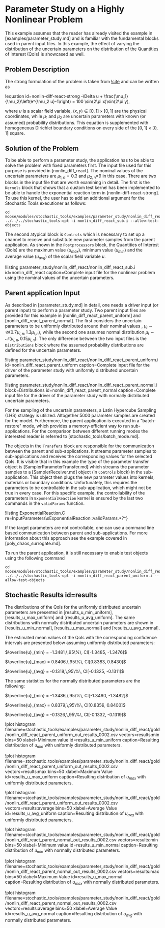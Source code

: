 # Parameter Study on a Highly Nonlinear Problem

This example assumes that the reader has already visited the example in [examples/parameter_study.md] and is familiar
with the fundamental blocks used in parent input files.
In this example, the effect of varying the distribution of the uncertain
parameters on the distribution of the Quantities of Interest (QoIs) is showcased as well.   

## Problem Description

The strong formulation of the problem is taken from [!cite](chaturantabut2010nonlinear) and can be written as

!equation id=nonlin-diff-react-strong
-\Delta u + \frac{\mu_1}{\mu_2}\left(e^{\mu_2 u}-1\right) = 100 \sin(2\pi x)\sin(2\pi y),

where $u$ is a scalar field variable, $(x,y)\in[0,1]\times[0,1]$ are the physical coordinates,
while $\mu_1$ and $\mu_2$ are uncertain parameters with known (or assumed) probability distributions.
This equation is supplemented with homogeneous Dirichlet boundary conditions on every side
of the $[0,1]\times[0,1]$ square.

## Solution of the Problem

To be able to perform a parameter study, the application has to be able to solve the
problem with fixed parameters first. The input file used for this purpose is provided in [nonlin_diff_react].
The nominal values of the uncertain parameters are $\mu_{1,n}=0.3$ and $\mu_{2,n}$=9 in this case.
There are two blocks in the input file that are worth examining in detail.
The first is the `Kernels` block that shows that a custom test kernel has been implemented to be
able to handle the exponential reaction term in [nonlin-diff-react-strong].  
To use this kernel, the user has to add an additional argument for the
Stochastic Tools executioner as follows:

```
cd moose/modules/stochastic_tools/examples/parameter_study/nonlin_diff_react
../../../stochastic_tools-opt -i nonlin_diff_react_sub.i --allow-test-objects
```

The second atypical block is `Controls` which is necessary to set up a channel
to receive and substitute new parameter samples from the parent application.
As shown in the `Postprocessors` block, the Quantities of Interest (QoIs) are the
maximum value ($u_{max}$), minimum value ($u_{min}$) and the average value ($u_{avg}$)
of the scalar field variable $u$.

!listing parameter_study/nonlin_diff_react/nonlin_diff_react_sub.i id=nonlin_diff_react
         caption=Complete input file for the nonlinear problem using the nominal values of the uncertain parameters.

## Parent application Input

As described in [parameter_study.md] in detail, one needs a driver input (or parent input)
to perform a parameter study.
Two parent input files are provided for this example in [nonlin_diff_react_parent_uniform]
and [nonlin_diff_react_parent_normal]. The first considers the uncertain parameters to be
uniformly distributed around their nominal values
, $\mu_i\sim\mathcal{U} (0.7\mu_{i,n},1.3\mu_{i,n})$, while the second one assumes normal
distribution $\mu_i\sim\mathcal{N} (\mu_{i,n},0.15\mu_{i,n})$.
The only difference between the two input files is the `Distributions` block where the
assumed probability distributions are defined for the uncertain parameters.

!listing parameter_study/nonlin_diff_react/nonlin_diff_react_parent_uniform.i id=nonlin_diff_react_parent_uniform
         caption=Complete input file for the driver of the parameter study with uniformly distributed uncertain parameters.

!listing parameter_study/nonlin_diff_react/nonlin_diff_react_parent_normal.i block=Distributions id=nonlin_diff_react_parent_normal
         caption=Complete input file for the driver of the parameter study with normally distributed uncertain parameters.

For the sampling of the uncertain parameters, a Latin Hypercube Sampling (LHS) strategy is utilized.
Altogether 5000 parameter samples are created for the model.
Furthermore, the parent application is executed in a "batch-restore" mode, which provides a memory-efficient
way to run sub-applications. For the comparison between different running modes
the interested reader is referred to [stochastic_tools/batch_mode.md].

The objects in the `Transfers` block are responsible for the communication between the
parent and sub-applications. It streams parameter samples to sub-applications and
receives the corresponding values for the selected QoIs.
It is visible that in this example the type of the parameter transfer object is
[SamplerParameterTransfer.md] which streams the parameter samples to a [SamplerReceiver.md]
object (in `Controls` block) in the sub-application. This object then plugs the
new parameter values into kernels, materials or boundary conditions.
Unfortunately, this requires the parameters to be controllable in the sub-application,
which might not be true in every case.
For this specific example, the controllability of the parameters in `ExponentialReaction` kernel
is ensured by the last two commands in the `validParams` function.

!listing ExponentialReaction.C re=InputParameters\sExponentialReaction::validParams.*?^}

If the target parameters are not controllable, one can use a command line based communication
between parent and sub-applications. For more information about this approach see the example
covered in [poly_chaos_surrogate.md].

To run the parent application, it is still necessary to enable test objects using the following
command

```
cd moose/modules/stochastic_tools/examples/parameter_study/nonlin_diff_react
../../../stochastic_tools-opt -i nonlin_diff_react_parent_uniform.i --allow-test-objects
```


## Stochastic Results id=results

The distributions of the QoIs for the uniformly distributed uncertain parameters are
presented in [results_u_min_uniform], [results_u_max_uniform] and [results_u_avg_uniform].
The same distributions with normally distributed uncertain parameters are shown in
[results_u_min_normal], [results_u_max_normal] and [results_u_avg_normal].

The estimated mean values of the QoIs with the corresponding confidence intervals
are presented below assuming uniformly distributed parameters:

$\overline{u}_{min} = -1.3481,\,95\%\, CI[-1.3485, -1.3476]$

$\overline{u}_{max} = 0.8406,\,95\%\, CI[0.8383, 0.8430]$

$\overline{u}_{avg} = -0.1318,\,95\%\, CI[-0.1325, -0.1311]$

The same statistics for the normally distributed parameters are the following:

$\overline{u}_{min} = -1.3486,\,95\%\, CI[-1.3490, -1.3482]$

$\overline{u}_{max} = 0.8379,\,95\%\, CI[0.8359, 0.8400]$

$\overline{u}_{avg} = -0.1326,\,95\%\, CI[-0.1332, -0.1319]$

!plot histogram filename=stochastic_tools/examples/parameter_study/nonlin_diff_react/gold/nonlin_diff_react_parent_uniform_out_results_0002.csv
                vectors=results:min
                bins=50
                xlabel=Minimum value
                id=results_u_min_uniform
                caption=Resulting distribution of $u_{min}$ with uniformly distributed parameters.


!plot histogram filename=stochastic_tools/examples/parameter_study/nonlin_diff_react/gold/nonlin_diff_react_parent_uniform_out_results_0002.csv
                vectors=results:max
                bins=50
                xlabel=Maximum Value
                id=results_u_max_uniform
                caption=Resulting distribution of $u_{max}$ with uniformly distributed parameters.


!plot histogram filename=stochastic_tools/examples/parameter_study/nonlin_diff_react/gold/nonlin_diff_react_parent_uniform_out_results_0002.csv
                vectors=results:average
                bins=50
                xlabel=Average Value
                id=results_u_avg_uniform
                caption=Resulting distribution of $u_{avg}$ with uniformly distributed parameters.

!plot histogram filename=stochastic_tools/examples/parameter_study/nonlin_diff_react/gold/nonlin_diff_react_parent_normal_out_results_0002.csv
                vectors=results:min
                bins=50
                xlabel=Minimum value
                id=results_u_min_normal
                caption=Resulting distribution of $u_{min}$ with normally distributed parameters.


!plot histogram filename=stochastic_tools/examples/parameter_study/nonlin_diff_react/gold/nonlin_diff_react_parent_normal_out_results_0002.csv
                vectors=results:max
                bins=50
                xlabel=Maximum Value
                id=results_u_max_normal
                caption=Resulting distribution of $u_{max}$ with normally distributed parameters.


!plot histogram filename=stochastic_tools/examples/parameter_study/nonlin_diff_react/gold/nonlin_diff_react_parent_normal_out_results_0002.csv
                vectors=results:average
                bins=50
                xlabel=Average Value
                id=results_u_avg_normal
                caption=Resulting distribution of $u_{avg}$ with normally distributed parameters.
